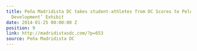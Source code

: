 ```yaml
---
title: Peña Madridista DC takes student-athletes from DC Scores to Pelé’s ‘Gols for
  Development’ Exhibit
date: 2014-01-25 00:00:00 Z
position: 9
link: http://madridistasdc.com/?p=653
source: Peña Madridista DC
---
```


